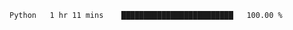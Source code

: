 <!--START_SECTION:waka-->

```txt
Python   1 hr 11 mins    █████████████████████████   100.00 %
```

<!--END_SECTION:waka-->
